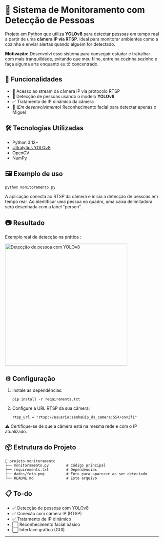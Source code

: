 <!DOCTYPE html>
<html lang="pt-BR">
<head>
  <meta charset="UTF-8">
</head>
<body>
  <h1>👀 Sistema de Monitoramento com Detecção de Pessoas</h1>

  <p>Projeto em Python que utiliza <strong>YOLOv8</strong> para detectar pessoas em tempo real a partir de uma <strong>câmera IP via RTSP</strong>. Ideal para monitorar ambientes como a cozinha e enviar alertas quando alguém for detectado.</p>

  <p><strong>Motivação:</strong> Desenvolvi esse sistema para conseguir estudar e trabalhar com mais tranquilidade, evitando que meu filho, entre na cozinha sozinho e faça alguma arte enquanto eu tô concentrado.</p>

  <h2>🚀 Funcionalidades</h2>
  <ul>
    <li>🎥 Acesso ao stream da câmera IP via protocolo RTSP</li>
    <li>🧠 Detecção de pessoas usando o modelo <strong>YOLOv8</strong></li>
    <li>✅ Tratamento de IP dinâmico da câmera</li>
    <li>🧒 <em>(Em desenvolvimento)</em> Reconhecimento facial para detectar apenas o Miguel</li>
  </ul>

  <h2>🛠 Tecnologias Utilizadas</h2>
  <ul>
    <li>Python 3.12+</li>
    <li><a href="https://github.com/ultralytics/ultralytics" target="_blank">Ultralytics YOLOv8</a></li>
    <li>OpenCV</li>
    <li>NumPy</li>
  </ul>

  <h2>🖼 Exemplo de uso</h2>
  <pre><code>python monitoramento.py</code></pre>

  <p>A aplicação conecta ao RTSP da câmera e inicia a detecção de pessoas em tempo real. Ao identificar uma pessoa no quadro, uma caixa delimitadora será desenhada com a label "person".</p>
 <h2>📷 Resultado</h2>
<p>Exemplo real de detecção na prática :</p>
<img src="midia/miguxo após sair.jpg" alt="Detecção de pessoa com YOLOv8" width="400"/>
  <h2>⚙ Configuração</h2>
  <ol>
    <li>Instale as dependências:
      <pre><code>pip install -r requirements.txt</code></pre>
    </li>
    <li>Configure a URL RTSP da sua câmera:
      <pre><code>rtsp_url = "rtsp://usuario:senha@ip_da_camera:554/onvif1"</code></pre>
    </li>
  </ol>
  <p>⚠ Certifique-se de que a câmera está na mesma rede e com o IP atualizado.</p>

  <h2>📦 Estrutura do Projeto</h2>
  <pre><code>📁 projeto-monitoramento
├── monitoramento.py        # Código principal
├── requirements.txt        # Dependências
├── dados/foto.png          # Foto para aparecer ao ser detectado
└── README.md               # Este arquivo</code></pre>

  <h2>📋 To-do</h2>
  <ul>
    <li>✅ Detecção de pessoas com YOLOv8</li>
    <li>✅ Conexão com câmera IP (RTSP)</li>
    <li>✅ Tratamento de IP dinâmico</li>
    <li>⬜ Reconhecimento facial básico</li>
    <li>⬜ Interface gráfica (GUI)</li>
  </ul>

  <hr>

</body>
</html>
